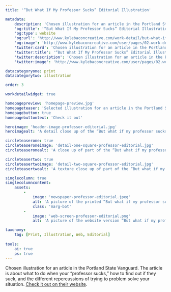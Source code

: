 ```yaml
---
title: '“But What If My Professor Sucks” Editorial Illustration'

metadata:
    description: 'Chosen illustration for an article in the Portland State Vanguard. The article is about what to do when your “professor sucks,” how to find out if they suck, and the different repercussions of trying to problem solve your situation.'
    'og:title': '“But What If My Professor Sucks” Editorial Illustration'
    'og:type': website
    'og:url': 'http://www.kylebaconcreative.com/work-detail/but-what-if-my-professor-sucks-editorial-illustration/'
    'og:image': 'http://www.kylebaconcreative.com/user/pages/02.work-detail/but-what-if-my-professor-sucks-editorial-illustration/newspaper-professor-editorial.jpeg'
    'twitter:card': 'Chosen illustration for an article in the Portland State Vanguard. The article is about what to do when your “professor sucks,” how to find out if they suck, and the different repercussions of trying to problem solve your situation.'
    'twitter:title': '“But What If My Professor Sucks” Editorial Illustration'
    'twitter:description': 'Chosen illustration for an article in the Portland State Vanguard. The article is about what to do when your “professor sucks,” how to find out if they suck, and the different repercussions of trying to problem solve your situation.'
    'twitter:image': 'http://www.kylebaconcreative.com/user/pages/02.work-detail/but-what-if-my-professor-sucks-editorial-illustration/newspaper-professor-editorial.jpeg'

datacategoryone: print
datacategorytwo: illustration

order: 3

workdetailwidget: true

homepagepreview: 'homepage-preview.jpg'
homepageteaser: 'Selected illustration for an article in the Portland State Vanguard.'
homepagebutton: true
homepagebuttontext: 'Check it out'

heroimage: 'header-image-professor-editorial.jpg'
heroimagealt: 'A detail close up of the “But what if my professor sucks?” Editorial Illustration.'

circleteaserone: true
circleteaseroneimage: 'detail-one-square-professor-editorial.jpg'
circleteaseronealt: 'A close up of part of the “But what if my professor sucks?” Editorial Illustration.'

circleteasertwo: true
circleteasertwoimage: 'detail-two-square-professor-editorial.jpg'
circleteasertwoalt: 'A texture close up of part of the “But what if my professor sucks?” Editorial Illustration.'

singlecolumn: true
singlecolumncontent:
    assets:
        -
            image: 'newspaper-professor-editorial.jpeg'
            alt: 'A picture of the printed “But what if my professor sucks?” Editorial Illustration in the Portland State University Vanguard.'
            class: 'marg-bot'
        -
            image: 'web-screen-professor-editorial.png'
            alt: 'A picture of the website version “But what if my professor sucks?” Editorial Illustration in the Portland State University vanguard.'

taxonomy:
    tag: [Print, Illustration, Web, Editorial]
    
tools:
    ai: true
    ps: true
---
```

Chosen illustration for an article in the Portland State Vanguard. The article is about what to do when your “professor sucks,” how to find out if they suck, and the different repercussions of trying to problem solve your situation. <a class="text-link" href="http://psuvanguard.com/opinion/but-what-if-my-professor-sucks/" target="_blank">Check it out on their website</a>.